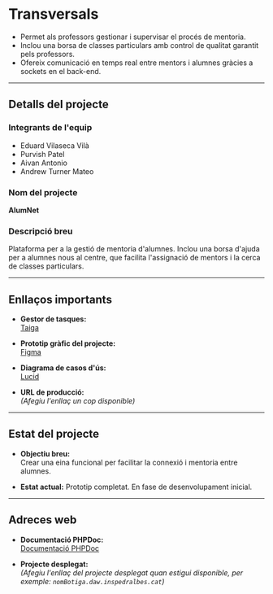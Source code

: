 # **Transversals**

- Permet als professors gestionar i supervisar el procés de mentoria.
- Inclou una borsa de classes particulars amb control de qualitat garantit pels professors.
- Ofereix comunicació en temps real entre mentors i alumnes gràcies a sockets en el back-end.
  
---

## **Detalls del projecte**


### **Integrants de l'equip**
- Eduard Vilaseca Vilà  
- Purvish Patel  
- Aivan Antonio
- Andrew Turner Mateo  

### **Nom del projecte**  
**AlumNet**

### **Descripció breu**  
Plataforma per a la gestió de mentoria d'alumnes. Inclou una borsa d'ajuda per a alumnes nous al centre, que facilita l'assignació de mentors i la cerca de classes particulars.

---

## **Enllaços importants**

- **Gestor de tasques:**  
  [Taiga](https://tree.taiga.io/project/purvish69-proyecto-2/timeline)  

- **Prototip gràfic del projecte:**  
  [Figma](https://www.figma.com/proto/6ojGuTXI9fC8FgknmcPYT7/Figma-basics?node-id=611-20&node-type=canvas&t=xNYITgF629lrHz68-1&scaling=min-zoom&content-scaling=fixed&page-id=601%3A9&starting-point-node-id=611%3A20)

- **Diagrama de casos d'ús:**  
  [Lucid](https://lucid.app/lucidchart/60f99ff8-b7d6-430a-bdd9-3b6aeb4d17b5/edit?viewport_loc=-2158%2C-52%2C5657%2C2462%2C.Q4MUjXso07N&invitationId=inv_d03d0663-ee0b-4727-8334-563705b1af2a)

- **URL de producció:**  
  *(Afegiu l'enllaç un cop disponible)*  

---

## **Estat del projecte**

- **Objectiu breu:**  
Crear una eina funcional per facilitar la connexió i mentoria entre alumnes.  

- **Estat actual:**
Prototip completat.
En fase de desenvolupament inicial.

---

## **Adreces web**

- **Documentació PHPDoc:**  
  [Documentació PHPDoc](https://daw.inspedralbes.cat)  

- **Projecte desplegat:**  
  *(Afegiu l'enllaç del projecte desplegat quan estigui disponible, per exemple: `nomBotiga.daw.inspedralbes.cat`)*  
